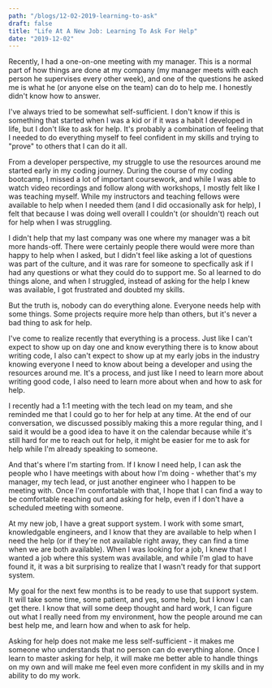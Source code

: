 ```yaml
---
path: "/blogs/12-02-2019-learning-to-ask"
draft: false 
title: "Life At A New Job: Learning To Ask For Help"
date: "2019-12-02"
---
```


Recently, I had a one-on-one meeting with my manager. This is a normal part of how things are done at my company (my manager meets with each person he supervises every other week), and one of the questions he asked me is what he (or anyone else on the team) can do to help me. I honestly didn't know how to answer.

I've always tried to be somewhat self-sufficient. I don't know if this is something that started when I was a kid or if it was a habit I developed in life, but I don't like to ask for help. It's probably a combination of feeling that I needed to do everything myself to feel confident in my skills and trying to "prove" to others that I can do it all.

From a developer perspective, my struggle to use the resources around me started early in my coding journey. During the course of my coding bootcamp, I missed a lot of important coursework, and while I was able to watch video recordings and follow along with workshops, I mostly felt like I was teaching myself. While my instructors and teaching fellows were available to help when I needed them (and I did occasionally ask for help), I felt that because I was doing well overall I couldn't (or shouldn't) reach out for help when I was struggling.

I didn't help that my last company was one where my manager was a bit more hands-off. There were certainly people there would were more than happy to help when I asked, but I didn't feel like asking a lot of questions was part of the culture, and it was rare for someone to specfically ask if I had any questions or what they could do to support me. So aI learned to do things alone, and when I struggled, instead of asking for the help I knew was available, I got frustrated and doubted my skills.

But the truth is, nobody can do everything alone. Everyone needs help with some things. Some projects require more help than others, but it's never a bad thing to ask for help.

I've come to realize recently that everything is a process. Just like I can't expect to show up on day one and know everything there is to know about writing code, I also can't expect to show up at my early jobs in the industry knowing everyone I need to know about being a developer and using the resources around me. It's a process, and just like I need to learn more about writing good code, I also need to learn more about when and how to ask for help.

I recently had a 1:1 meeting with the tech lead on my team, and she reminded me that I could go to her for help at any time. At the end of our conversation, we discussed possibly making this a more regular thing, and I said it would be a good idea to have it on the calendar because while it's still hard for me to reach out for help, it might be easier for me to ask for help while I'm already speaking to someone.

And that's where I'm starting from. If I know I need help, I can ask the people who I have meetings with about how I'm doing - whether that's my manager, my tech lead, or just another engineer who I happen to be meeting with. Once I'm comfortable with that, I hope that I can find a way to be comfortable reaching out and asking for help, even if I don't have a scheduled meeting with someone.

At my new job, I have a great support system. I work with some smart, knowledgable engineers, and I know that they are available to help when I need the help (or if they're not available right away, they can find a time when we are both available). When I was looking for a job, I knew that I wanted a job where this system was available, and while I'm glad to have found it, it was a bit surprising to realize that I wasn't ready for that support system.

My goal for the next few months is to be ready to use that support system. It will take some time, some patient, and yes, some help, but I know I can get there. I know that will some deep thought and hard work, I can figure out what I really need from my environment, how the people around me can best help me, and learn how and when to ask for help. 

Asking for help does not make me less self-sufficient - it makes me someone who understands that no person can do everything alone. Once I learn to master asking for help, it will make me better able to handle things on my own and will make me feel even more confident in my skills and in my ability to do my work.